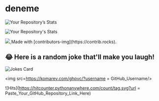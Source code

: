 # deneme

![Your Repository’s Stats](https://github-readme-stats.vercel.app/api?username=Re-LeaseD&show_icons=true)

![Your Repository's Stats](https://github-readme-stats.vercel.app/api/top-langs/?username=Re-LeaseD&theme=blue-green)

<!-- Copy-paste in your Readme.md file -->
<a href = "https://github.com/Your_GitHub_Username/Re-LeaseD/graphs/contributors">
<img src = "https://contrib.rocks/image?repo = GitHub_username/repository_name"/>
</a>
Made with [contributors-img](https://contrib.rocks).

## 😂 Here is a random joke that'll make you laugh!
![Jokes Card](https://readme-jokes.vercel.app/api)

<img src=https://komarev.com/ghpvc/?username = GitHub_Username/>

![Hits](https://hitcounter.pythonanywhere.com/count/tag.svg?url = Paste_Your_GitHub_Repository_Link_Here)

